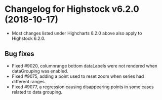 # Changelog for Highstock v6.2.0 (2018-10-17)

- Most changes listed under Highcharts 6.2.0 above also apply to Highstock 6.2.0.

## Bug fixes
- Fixed #9020, columnrange bottom dataLabels were not rendered when dataGrouping was enabled.
- Fixed #9075, adding a point used to reset zoom when series had different ranges.
- Fixed #9077, a regression causing disappearing points in some cases related to data grouping.
